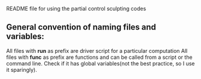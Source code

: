 README file for using the partial control sculpting codes

General convention of naming files and variables:
---
All files with **run** as prefix are driver script for a particular computation
All files with **func** as prefix are functions and can be called from a script
or the command line. Check if it has global variables(not the best practice, so 
I use it sparingly).

